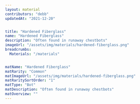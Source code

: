 ```yaml
---
layout: material
contributors: "debb"
updatedAt: "2021-12-20"


title: "Hardened Fiberglass"
name: "Hardened Fiberglass"
description: "Often found in runaway chestbots"
imageUrl: "/assets/img/materials/hardened-fiberglass.png"
breadcrumbs:
  Materials: "/materials"


matName: "Hardened Fiberglass"
matRarity: "Common"
matImageUrl: "/assets/img/materials/hardened-fiberglass.png"
matRaritySortOrder: "1"
matType: "Bot"
matDescription: "Often found in runaway chestbots"
matOverview: ""
---
```

